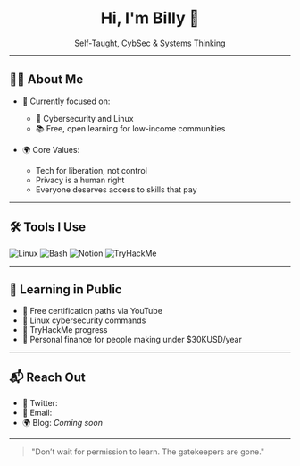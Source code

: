 <h1 align="center">Hi, I'm Billy 👋</h1>
<p align="center">Self-Taught, CybSec & Systems Thinking</p>

---

## 👨‍💻 About Me

- 🔭 Currently focused on:  
  - 🔐 Cybersecurity and Linux  
  - 📚 Free, open learning for low-income communities  

- 🌍 Core Values:  
  - Tech for liberation, not control  
  - Privacy is a human right  
  - Everyone deserves access to skills that pay

---

## 🛠️ Tools I Use

![Linux](https://img.shields.io/badge/Linux-FCC624?style=flat&logo=linux&logoColor=black)
![Bash](https://img.shields.io/badge/Bash-121011?style=flat&logo=gnubash)
![Notion](https://img.shields.io/badge/Notion-000000?style=flat&logo=notion&logoColor=white)
![TryHackMe](https://img.shields.io/badge/TryHackMe-212C42?style=flat&logo=tryhackme&logoColor=red)

---

## 🧪 Learning in Public

- 📂 Free certification paths via YouTube  
- 🧰 Linux cybersecurity commands  
- 🔗 TryHackMe progress  
- 💸 Personal finance for people making under $30KUSD/year  

---

## 📬 Reach Out

- 📩 Twitter:  
- 📧 Email: 
- 🌍 Blog: *Coming soon*

---

> "Don’t wait for permission to learn. The gatekeepers are gone."
